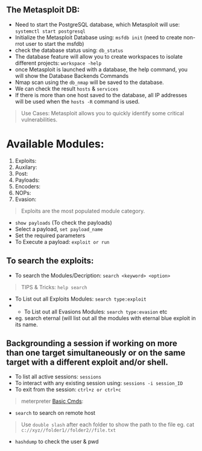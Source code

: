 ## The Metasploit DB:
- Need to start the PostgreSQL database, which Metasploit will use: `systemctl start postgresql`
- Initialize the Metasploit Database using: `msfdb init` (need to create non-rrot user to start the msfdb)
- check the database status using: `db_status`
- The database feature will allow you to create workspaces to isolate different projects: `workspace -help`
- once Metasploit is launched with a database, the help command, you will show the Database Backends Commands
- Nmap scan using the `db_nmap` will be saved to the database.
- We can check the result `hosts` & `services`
- If there is more than one host saved to the database, all IP addresses will be used when the `hosts -R` command is used.

> Use Cases: Metasploit allows you to quickly identify some critical vulnerabilities.

# Available Modules:
1. Exploits:
2. Auxilary:
3. Post:
4. Payloads:
5. Encoders:
6. NOPs:
7. Evasion:


> Exploits are the most populated module category.

- `show payloads` (To check the payloads)
- Select a payload, `set payload_name`
- Set the required parameters
- To Execute a payload: `exploit or run`

## To search the exploits:
- To search the Modules/Decription: `search <keyword> <option>`
> TIPS & Tricks: `help search`
- To List out all Exploits Modules: `search type:exploit`
- - To List out all Evasions Modules: `search type:evasion` etc
- eg. search eternal (will list out all the modules with eternal blue exploit in its name.

## Backgrounding a session if working on more than one target simultaneously or on the same target with a different exploit and/or shell.
- To list all active sessions: `sessions`
- To interact with any existing session using: `sessions -i session_ID`
- To exit from the session: `ctrl+z or ctrl+c`

> meterpreter [Basic Cmds](https://www.offsec.com/metasploit-unleashed/meterpreter-basics/):
- `search` to search on remote host
> Use `double slash` after each folder to show the path to the file eg. cat `c://xyz//folder1//folder2//file.txt`
- `hashdump` to check the user & pwd
